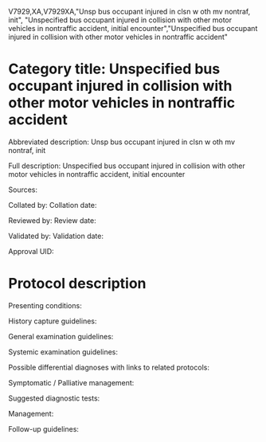V7929,XA,V7929XA,"Unsp bus occupant injured in clsn w oth mv nontraf, init", "Unspecified bus occupant injured in collision with other motor vehicles in nontraffic accident, initial encounter","Unspecified bus occupant injured in collision with other motor vehicles in nontraffic accident"
# Category title: Unspecified bus occupant injured in collision with other motor vehicles in nontraffic accident

Abbreviated description: Unsp bus occupant injured in clsn w oth mv nontraf, init

Full description: Unspecified bus occupant injured in collision with other motor vehicles in nontraffic accident, initial encounter

Sources:

Collated by:
Collation date:

Reviewed by:
Review date:

Validated by:
Validation date:

Approval UID:

# Protocol description

Presenting conditions:

History capture guidelines:

General examination guidelines:

Systemic examination guidelines:

Possible differential diagnoses with links to related protocols:

Symptomatic / Palliative management:

Suggested diagnostic tests:

Management:

Follow-up guidelines:
